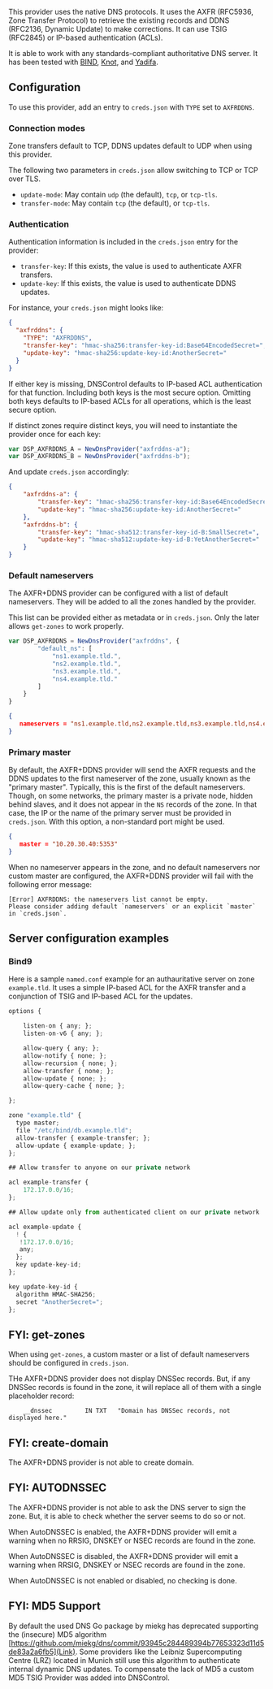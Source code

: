 This provider uses the native DNS protocols. It uses the AXFR (RFC5936,
Zone Transfer Protocol) to retrieve the existing records and DDNS
(RFC2136, Dynamic Update) to make corrections. It can use TSIG (RFC2845) or
IP-based authentication (ACLs).

It is able to work with any standards-compliant
authoritative DNS server. It has been tested with
[BIND](https://www.isc.org/bind/), [Knot](https://www.knot-dns.cz/),
and [Yadifa](https://www.yadifa.eu/home).

## Configuration

To use this provider, add an entry to `creds.json` with `TYPE` set to `AXFRDDNS`.

### Connection modes

Zone transfers default to TCP, DDNS updates default to UDP when
using this provider.

The following two parameters in `creds.json` allow switching
to TCP or TCP over TLS.

* `update-mode`: May contain `udp` (the default), `tcp`, or `tcp-tls`.
* `transfer-mode`: May contain `tcp` (the default), or `tcp-tls`.

### Authentication

Authentication information is included in the `creds.json` entry for
the provider:

* `transfer-key`: If this exists, the value is used to authenticate AXFR transfers.
* `update-key`: If this exists, the value is used to authenticate DDNS updates.

For instance, your `creds.json` might looks like:

```json
{
  "axfrddns": {
    "TYPE": "AXFRDDNS",
    "transfer-key": "hmac-sha256:transfer-key-id:Base64EncodedSecret=",
    "update-key": "hmac-sha256:update-key-id:AnotherSecret="
  }
}
```

If either key is missing, DNSControl defaults to IP-based ACL
authentication for that function. Including both keys is the most
secure option. Omitting both keys defaults to IP-based ACLs for all
operations, which is the least secure option.

If distinct zones require distinct keys, you will need to instantiate the
provider once for each key:

```javascript
var DSP_AXFRDDNS_A = NewDnsProvider("axfrddns-a");
var DSP_AXFRDDNS_B = NewDnsProvider("axfrddns-b");
```

And update `creds.json` accordingly:

```json
{
    "axfrddns-a": {
        "transfer-key": "hmac-sha256:transfer-key-id:Base64EncodedSecret=",
        "update-key": "hmac-sha256:update-key-id:AnotherSecret="
    },
    "axfrddns-b": {
        "transfer-key": "hmac-sha512:transfer-key-id-B:SmallSecret=",
        "update-key": "hmac-sha512:update-key-id-B:YetAnotherSecret="
    }
}
```

### Default nameservers

The AXFR+DDNS provider can be configured with a list of default
nameservers. They will be added to all the zones handled by the
provider.

This list can be provided either as metadata or in `creds.json`. Only
the later allows `get-zones` to work properly.

```javascript
var DSP_AXFRDDNS = NewDnsProvider("axfrddns", {
        "default_ns": [
            "ns1.example.tld.",
            "ns2.example.tld.",
            "ns3.example.tld.",
            "ns4.example.tld."
        ]
    }
}
```

```json
{
   nameservers = "ns1.example.tld,ns2.example.tld,ns3.example.tld,ns4.example.tld"
}
```

### Primary master

By default, the AXFR+DDNS provider will send the AXFR requests and the
DDNS updates to the first nameserver of the zone, usually known as the
"primary master". Typically, this is the first of the default
nameservers. Though, on some networks, the primary master is a private
node, hidden behind slaves, and it does not appear in the `NS` records
of the zone. In that case, the IP or the name of the primary server
must be provided in `creds.json`. With this option, a non-standard
port might be used.

```json
{
   master = "10.20.30.40:5353"
}
```

When no nameserver appears in the zone, and no default nameservers nor
custom master are configured, the AXFR+DDNS provider will fail with
the following error message:

```text
[Error] AXFRDDNS: the nameservers list cannot be empty.
Please consider adding default `nameservers` or an explicit `master` in `creds.json`.
```


## Server configuration examples

### Bind9

Here is a sample `named.conf` example for an authauritative server on
zone `example.tld`. It uses a simple IP-based ACL for the AXFR
transfer and a conjunction of TSIG and IP-based ACL for the updates.

```javascript
options {

    listen-on { any; };
    listen-on-v6 { any; };

    allow-query { any; };
    allow-notify { none; };
    allow-recursion { none; };
    allow-transfer { none; };
    allow-update { none; };
    allow-query-cache { none; };

};

zone "example.tld" {
  type master;
  file "/etc/bind/db.example.tld";
  allow-transfer { example-transfer; };
  allow-update { example-update; };
};

## Allow transfer to anyone on our private network

acl example-transfer {
    172.17.0.0/16;
};

## Allow update only from authenticated client on our private network

acl example-update {
  ! {
   !172.17.0.0/16;
   any;
  };
  key update-key-id;
};

key update-key-id {
  algorithm HMAC-SHA256;
  secret "AnotherSecret=";
};
```

## FYI: get-zones

When using `get-zones`, a custom master or a list of default
nameservers should be configured in `creds.json`.

THe AXFR+DDNS provider does not display DNSSec records. But, if any
DNSSec records is found in the zone, it will replace all of them with
a single placeholder record:

```text
    __dnssec         IN TXT   "Domain has DNSSec records, not displayed here."
```

## FYI: create-domain

The AXFR+DDNS provider is not able to create domain.

## FYI: AUTODNSSEC

The AXFR+DDNS provider is not able to ask the DNS server to sign the zone. But, it is able to check whether the server seems to do so or not.

When AutoDNSSEC is enabled, the AXFR+DDNS provider will emit a warning when no RRSIG, DNSKEY or NSEC records are found in the zone.

When AutoDNSSEC is disabled, the AXFR+DDNS provider will emit a warning when RRSIG, DNSKEY or NSEC records are found in the zone.

When AutoDNSSEC is not enabled or disabled, no checking is done.

## FYI: MD5 Support

By default the used DNS Go package by miekg has deprecated supporting the (insecure) MD5 algorithm [https://github.com/miekg/dns/commit/93945c284489394b77653323d11d5de83a2a6fb5](Link). Some providers like the Leibniz Supercomputing Centre (LRZ) located in Munich still use this algorithm to authenticate internal dynamic DNS updates. To compensate the lack of MD5 a custom MD5 TSIG Provider was added into DNSControl.
